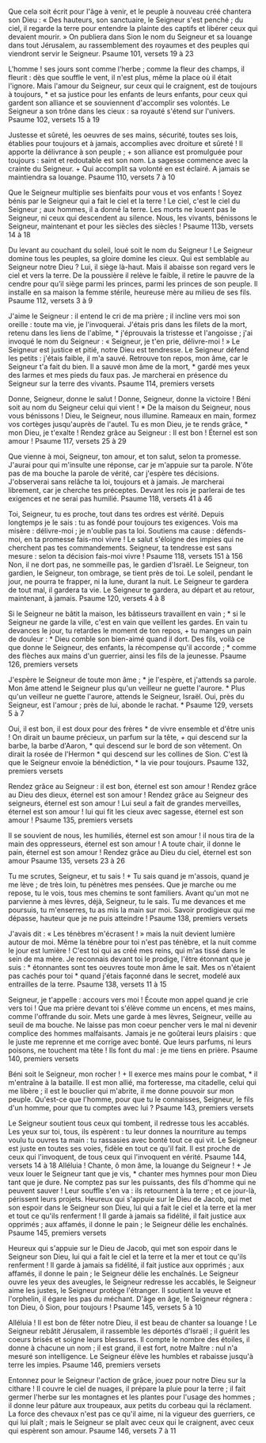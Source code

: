 Que cela soit écrit pour l'âge à venir, et le peuple à nouveau créé chantera son Dieu :
« Des hauteurs, son sanctuaire, le Seigneur s'est penché ; du ciel, il regarde la terre
pour entendre la plainte des captifs et libérer ceux qui devaient mourir. »
On publiera dans Sion le nom du Seigneur et sa louange dans tout Jérusalem,
au rassemblement des royaumes et des peuples qui viendront servir le Seigneur.
Psaume 101, versets 19 à 23

L'homme ! ses jours sont comme l'herbe ; comme la fleur des champs, il fleurit :
dès que souffle le vent, il n'est plus, même la place où il était l'ignore.
Mais l'amour du Seigneur, sur ceux qui le craignent, est de toujours à toujours, * et sa justice pour les enfants de leurs enfants,
pour ceux qui gardent son alliance et se souviennent d'accomplir ses volontés.
Le Seigneur a son trône dans les cieux : sa royauté s'étend sur l'univers.
Psaume 102, versets 15 à 19

Justesse et sûreté, les oeuvres de ses mains, sécurité, toutes ses lois,
établies pour toujours et à jamais, accomplies avec droiture et sûreté !
Il apporte la délivrance à son peuple ; + son alliance est promulguée pour toujours : saint et redoutable est son nom.
La sagesse commence avec la crainte du Seigneur. + Qui accomplit sa volonté en est éclairé. A jamais se maintiendra sa louange.
Psaume 110, versets 7 à 10

Que le Seigneur multiplie ses bienfaits pour vous et vos enfants !
Soyez bénis par le Seigneur qui a fait le ciel et la terre !
Le ciel, c'est le ciel du Seigneur ; aux hommes, il a donné la terre.
Les morts ne louent pas le Seigneur, ni ceux qui descendent au silence.
Nous, les vivants, bénissons le Seigneur, maintenant et pour les siècles des siècles !
Psaume 113b, versets 14 à 18

Du levant au couchant du soleil, loué soit le nom du Seigneur !
Le Seigneur domine tous les peuples, sa gloire domine les cieux.
Qui est semblable au Seigneur notre Dieu ? Lui, il siège là-haut.
Mais il abaisse son regard vers le ciel et vers la terre.
De la poussière il relève le faible, il retire le pauvre de la cendre
pour qu’il siège parmi les princes, parmi les princes de son peuple.
Il installe en sa maison la femme stérile, heureuse mère au milieu de ses fils.
Psaume 112, versets 3 à 9

J'aime le Seigneur : il entend le cri de ma prière ;
il incline vers moi son oreille : toute ma vie, je l'invoquerai.
J'étais pris dans les filets de la mort, retenu dans les liens de l'abîme, * j'éprouvais la tristesse et l'angoisse ;
j'ai invoqué le nom du Seigneur : « Seigneur, je t'en prie, délivre-moi ! »
Le Seigneur est justice et pitié, notre Dieu est tendresse.
Le Seigneur défend les petits : j'étais faible, il m'a sauvé.
Retrouve ton repos, mon âme, car le Seigneur t'a fait du bien.
Il a sauvé mon âme de la mort, * gardé mes yeux des larmes et mes pieds du faux pas.
Je marcherai en présence du Seigneur sur la terre des vivants.
Psaume 114, premiers versets



Donne, Seigneur, donne le salut ! Donne, Seigneur, donne la victoire !
Béni soit au nom du Seigneur celui qui vient ! * De la maison du Seigneur, nous vous bénissons !
Dieu, le Seigneur, nous illumine. Rameaux en main, formez vos cortèges jusqu'auprès de l'autel.
Tu es mon Dieu, je te rends grâce, * mon Dieu, je t'exalte !
Rendez grâce au Seigneur : Il est bon ! Éternel est son amour !
Psaume 117, versets 25 à 29

Que vienne à moi, Seigneur, ton amour, et ton salut, selon ta promesse.
J'aurai pour qui m'insulte une réponse, car je m'appuie sur ta parole.
N'ôte pas de ma bouche la parole de vérité, car j'espère tes décisions.
J'observerai sans relâche ta loi, toujours et à jamais.
Je marcherai librement, car je cherche tes préceptes.
Devant les rois je parlerai de tes exigences et ne serai pas humilié.
Psaume 118, versets 41 à 46

Toi, Seigneur, tu es proche, tout dans tes ordres est vérité.
Depuis longtemps je le sais : tu as fondé pour toujours tes exigences.
Vois ma misère : délivre-moi ; je n'oublie pas ta loi.
Soutiens ma cause : défends-moi, en ta promesse fais-moi vivre !
Le salut s'éloigne des impies qui ne cherchent pas tes commandements.
Seigneur, ta tendresse est sans mesure : selon ta décision fais-moi vivre !
Psaume 118, versets 151 à 156
Non, il ne dort pas, ne sommeille pas, le gardien d'Israël.
Le Seigneur, ton gardien, le Seigneur, ton ombrage, se tient près de toi.
Le soleil, pendant le jour, ne pourra te frapper, ni la lune, durant la nuit.
Le Seigneur te gardera de tout mal, il gardera ta vie.
Le Seigneur te gardera, au départ et au retour, maintenant, à jamais.
Psaume 120, versets 4 à 8

Si le Seigneur ne bâtit la maison, les bâtisseurs travaillent en vain ; * si le Seigneur ne garde la ville, c'est en vain que veillent les gardes.
En vain tu devances le jour, tu retardes le moment de ton repos, + tu manges un pain de douleur : * Dieu comble son bien-aimé quand il dort.
Des fils, voilà ce que donne le Seigneur, des enfants, la récompense qu'il accorde ; *
comme des flèches aux mains d'un guerrier, ainsi les fils de la jeunesse.
Psaume 126, premiers versets

J'espère le Seigneur de toute mon âme ; * je l'espère, et j'attends sa parole.
Mon âme attend le Seigneur plus qu'un veilleur ne guette l'aurore. * Plus qu'un veilleur ne guette l'aurore,
attends le Seigneur, Israël. Oui, près du Seigneur, est l'amour ; près de lui, abonde le rachat. *
Psaume 129, versets 5 à 7



Oui, il est bon, il est doux pour des frères * de vivre ensemble et d'être unis !
On dirait un baume précieux, un parfum sur la tête, + qui descend sur la barbe, la barbe d'Aaron, * qui descend sur le bord de son vêtement.
On dirait la rosée de l'Hermon * qui descend sur les collines de Sion. C'est là que le Seigneur envoie la bénédiction, * la vie pour toujours.
Psaume 132, premiers versets

Rendez grâce au Seigneur : il est bon, éternel est son amour !
Rendez grâce au Dieu des dieux, éternel est son amour !
Rendez grâce au Seigneur des seigneurs, éternel est son amour !
Lui seul a fait de grandes merveilles, éternel est son amour !
lui qui fit les cieux avec sagesse, éternel est son amour !
Psaume 135, premiers versets

Il se souvient de nous, les humiliés, éternel est son amour !
il nous tira de la main des oppresseurs, éternel est son amour !
A toute chair, il donne le pain, éternel est son amour !
Rendez grâce au Dieu du ciel, éternel est son amour
Psaume 135, versets 23 à 26





Tu me scrutes, Seigneur, et tu sais ! +
Tu sais quand je m'assois, quand je me lève ; de très loin, tu pénètres mes pensées.
Que je marche ou me repose, tu le vois, tous mes chemins te sont familiers.
Avant qu'un mot ne parvienne à mes lèvres, déjà, Seigneur, tu le sais.
Tu me devances et me poursuis, tu m'enserres, tu as mis la main sur moi.
Savoir prodigieux qui me dépasse, hauteur que je ne puis atteindre !
Psaume 138, premiers versets

J'avais dit : « Les ténèbres m'écrasent ! » mais la nuit devient lumière autour de moi.
Même la ténèbre pour toi n'est pas ténèbre, et la nuit comme le jour est lumière !
C'est toi qui as créé mes reins, qui m'as tissé dans le sein de ma mère.
Je reconnais devant toi le prodige, l'être étonnant que je suis : * étonnantes sont tes oeuvres toute mon âme le sait.
Mes os n'étaient pas cachés pour toi * quand j'étais façonné dans le secret, modelé aux entrailles de la terre.
Psaume 138, versets 11 à 15







Seigneur, je t'appelle : accours vers moi ! Écoute mon appel quand je crie vers toi !
Que ma prière devant toi s'élève comme un encens, et mes mains, comme l'offrande du soir.
Mets une garde à mes lèvres, Seigneur, veille au seuil de ma bouche.
Ne laisse pas mon coeur pencher vers le mal ni devenir complice des hommes malfaisants. Jamais je ne goûterai leurs plaisirs :
que le juste me reprenne et me corrige avec bonté. Que leurs parfums, ni leurs poisons, ne touchent ma tête ! Ils font du mal : je me tiens en prière.
Psaume 140, premiers versets


Béni soit le Seigneur, mon rocher ! + Il exerce mes mains pour le combat, * il m'entraîne à la bataille.
Il est mon allié, ma forteresse, ma citadelle, celui qui me libère ; il est le bouclier qui m'abrite, il me donne pouvoir sur mon peuple.
Qu'est-ce que l'homme, pour que tu le connaisses, Seigneur, le fils d'un homme, pour que tu comptes avec lui ?
Psaume 143, premiers versets

Le Seigneur soutient tous ceux qui tombent, il redresse tous les accablés.
Les yeux sur toi, tous, ils espèrent : tu leur donnes la nourriture au temps voulu
tu ouvres ta main : tu rassasies avec bonté tout ce qui vit.
Le Seigneur est juste en toutes ses voies, fidèle en tout ce qu'il fait.
Il est proche de ceux qui l'invoquent, de tous ceux qui l'invoquent en vérité.
Psaume 144, versets 14 à 18
Alléluia ! Chante, ô mon âme, la louange du Seigneur ! +
Je veux louer le Seigneur tant que je vis, * chanter mes hymnes pour mon Dieu tant que je dure.
Ne comptez pas sur les puissants, des fils d'homme qui ne peuvent sauver !
Leur souffle s'en va : ils retournent à la terre ; et ce jour-là, périssent leurs projets.
Heureux qui s'appuie sur le Dieu de Jacob, qui met son espoir dans le Seigneur son Dieu,
lui qui a fait le ciel et la terre et la mer et tout ce qu'ils renferment ! Il garde à jamais sa fidélité,
il fait justice aux opprimés ; aux affamés, il donne le pain ; le Seigneur délie les enchaînés.
Psaume 145, premiers versets

Heureux qui s'appuie sur le Dieu de Jacob, qui met son espoir dans le Seigneur son Dieu,
lui qui a fait le ciel et la terre et la mer et tout ce qu'ils renferment ! Il garde à jamais sa fidélité,
il fait justice aux opprimés ; aux affamés, il donne le pain ; le Seigneur délie les enchaînés.
Le Seigneur ouvre les yeux des aveugles, le Seigneur redresse les accablés, le Seigneur aime les justes,
le Seigneur protège l'étranger. Il soutient la veuve et l'orphelin, il égare les pas du méchant.
D'âge en âge, le Seigneur régnera : ton Dieu, ô Sion, pour toujours !
Psaume 145, versets 5 à 10

Alléluia ! Il est bon de fêter notre Dieu, il est beau de chanter sa louange !
Le Seigneur rebâtit Jérusalem, il rassemble les déportés d'Israël ;
il guérit les coeurs brisés et soigne leurs blessures.
Il compte le nombre des étoiles, il donne à chacune un nom ;
il est grand, il est fort, notre Maître : nul n'a mesuré son intelligence.
Le Seigneur élève les humbles et rabaisse jusqu'à terre les impies.
Psaume 146, premiers versets

Entonnez pour le Seigneur l'action de grâce, jouez pour notre Dieu sur la cithare !
Il couvre le ciel de nuages, il prépare la pluie pour la terre ; il fait germer l'herbe sur les montagnes et les plantes pour l'usage des hommes ;
il donne leur pâture aux troupeaux, aux petits du corbeau qui la réclament.
La force des chevaux n'est pas ce qu'il aime, ni la vigueur des guerriers, ce qui lui plaît ;
mais le Seigneur se plaît avec ceux qui le craignent, avec ceux qui espèrent son amour.
Psaume 146, versets 7 à 11
